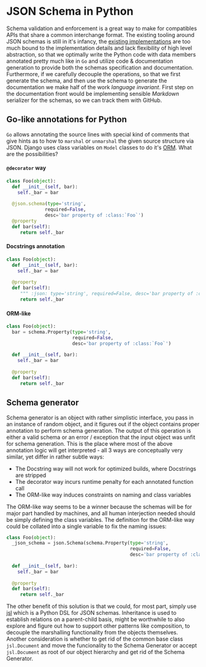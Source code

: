 # JSON Schema in Python

Schema validation and enforcement is a great way to make for compatibles APIs that share a common interchange format.
The existing tooling around JSON schemas is still in it's infancy, the [existing implementations](http://json-schema.org/implementations.html) are too much bound to the implementation details and lack 
flexibility of high level abstraction, so that we optimally write the Python code with data members annotated pretty much like in `Go`  and utilize code & documentation generation to provide both the schemas specification and documentation.
Furthermore, if we carefully decouple the operations, so that we first generate the schema, and then use the schema to generate the documentation we make half of the work *language invariant*. First step on the documentation front would be implementing sensible *Markdown* serializer for the schemas, so we can track them with GitHub.

## Go-like annotations for Python

`Go` allows annotating the source lines with special kind of comments that give hints as to how to `marshal` or `unmarshal` the given source structure via JSON.
Django uses class variables on `Model` classes to do it's [ORM](https://en.wikipedia.org/wiki/Object-relational_mapping). What are the possibilities?

#### `@decorator` way
```python
class Foo(object):
  def __init__(self, bar):
    self._bar = bar
  
  @json.schema(type='string', 
              required=False, 
              desc='bar property of :class:`Foo`')
  @property
  def bar(self):
     return self._bar
```

#### Docstrings annotation

```python
class Foo(object):
  def __init__(self, bar):
    self._bar = bar
  
  @property
  def bar(self):
     """ :json: type='string', required=False, desc='bar property of :class:`Foo`' """
     return self._bar
```

#### ORM-like

```python
class Foo(object):
  bar = schema.Property(type='string', 
                        required=False, 
                        desc='bar property of :class:`Foo`')
                        
  def __init__(self, bar):
    self._bar = bar
  
  @property
  def bar(self):
     return self._bar
```

## Schema generator

Schema generator is an object with rather simplistic interface, you pass in an instance of random object, and it figures out if the object contains proper annotation to perform schema generation.
The output of this operation is either a valid schema or an error / exception that the input object was unfit for schema generation.
This is the place where most of the above annotation logic will get interpreted - all 3 ways are conceptually very similar, yet differ in rather subtle ways:

  * The Docstring way will not work for optimized builds, where Docstrings are stripped
  * The decorator way incurs runtime penalty for each annotated function call
  * The ORM-like way induces constraints on naming and class variables
  
The ORM-like way seems to be a winner because the schemas will be for major part handled by machines, and all human interjection needed should be simply defining the class variables.
The definition for the ORM-like way could be collated into a single variable to fix the naming issues:

```python
class Foo(object):
  _json_schema = json.Schema(schema.Property(type='string', 
                                             required=False, 
                                             desc='bar property of :class:`Foo`'))
                        
  def __init__(self, bar):
    self._bar = bar
  
  @property
  def bar(self):
     return self._bar
```

The other benefit of this solution is that we could, for most part, simply use [jsl](https://github.com/aromanovich/jsl) which is a Python DSL for JSON schemas.
Inheritance is used to establish relations on a parent-child basis, might be worthwhile to also explore and figure out how to support other patterns like composition, to decouple the marshalling functionality from the objects themselves.
Another consideration is whether to get rid of the common base class `jsl.Document` and move the funcionality to the Schema Generator or accept `jsl.Document` as root of our object hierarchy and get rid of the Schema Generator.
